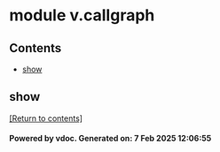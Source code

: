# module v.callgraph


## Contents
- [show](#show)

## show
[[Return to contents]](#Contents)

#### Powered by vdoc. Generated on: 7 Feb 2025 12:06:55
